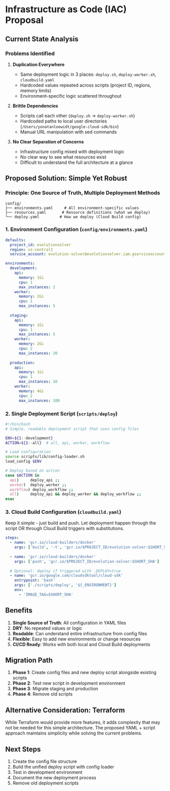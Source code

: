 # Infrastructure as Code (IAC) Proposal

## Current State Analysis

### Problems Identified

1. **Duplication Everywhere**
   - Same deployment logic in 3 places: `deploy.sh`, `deploy-worker.sh`, `cloudbuild.yaml`
   - Hardcoded values repeated across scripts (project ID, regions, memory limits)
   - Environment-specific logic scattered throughout

2. **Brittle Dependencies**
   - Scripts call each other (`deploy.sh` → `deploy-worker.sh`)
   - Hardcoded paths to local user directories (`/Users/yonatanloewidt/google-cloud-sdk/bin`)
   - Manual URL manipulation with sed commands

3. **No Clear Separation of Concerns**
   - Infrastructure config mixed with deployment logic
   - No clear way to see what resources exist
   - Difficult to understand the full architecture at a glance

## Proposed Solution: Simple Yet Robust

### Principle: One Source of Truth, Multiple Deployment Methods

```
config/
├── environments.yaml     # All environment-specific values
├── resources.yaml       # Resource definitions (what we deploy)
└── deploy.yaml         # How we deploy (Cloud Build config)
```

### 1. Environment Configuration (`config/environments.yaml`)

```yaml
defaults:
  project_id: evolutionsolver
  region: us-central1
  service_account: evolution-solver@evolutionsolver.iam.gserviceaccount.com

environments:
  development:
    api:
      memory: 1Gi
      cpu: 1
      max_instances: 2
    worker:
      memory: 2Gi
      cpu: 1
      max_instances: 5
    
  staging:
    api:
      memory: 1Gi
      cpu: 1
      max_instances: 5
    worker:
      memory: 2Gi
      cpu: 2
      max_instances: 20
    
  production:
    api:
      memory: 1Gi
      cpu: 1
      max_instances: 10
    worker:
      memory: 4Gi
      cpu: 2
      max_instances: 100
```

### 2. Single Deployment Script (`scripts/deploy`)

```bash
#!/bin/bash
# Simple, readable deployment script that uses config files

ENV=${1:-development}
ACTION=${2:-all}  # all, api, worker, workflow

# Load configuration
source scripts/lib/config-loader.sh
load_config $ENV

# Deploy based on action
case $ACTION in
  api)     deploy_api ;;
  worker)  deploy_worker ;;
  workflow) deploy_workflow ;;
  all)     deploy_api && deploy_worker && deploy_workflow ;;
esac
```

### 3. Cloud Build Configuration (`cloudbuild.yaml`)

Keep it simple - just build and push. Let deployment happen through the script OR through Cloud Build triggers with substitutions.

```yaml
steps:
  - name: 'gcr.io/cloud-builders/docker'
    args: ['build', '-t', 'gcr.io/$PROJECT_ID/evolution-solver:$SHORT_SHA', '.']
  
  - name: 'gcr.io/cloud-builders/docker'
    args: ['push', 'gcr.io/$PROJECT_ID/evolution-solver:$SHORT_SHA']
  
  # Optional: deploy if triggered with _DEPLOY=true
  - name: 'gcr.io/google.com/cloudsdktool/cloud-sdk'
    entrypoint: 'bash'
    args: ['./scripts/deploy', '${_ENVIRONMENT}']
    env:
      - 'IMAGE_TAG=$SHORT_SHA'
```

## Benefits

1. **Single Source of Truth**: All configuration in YAML files
2. **DRY**: No repeated values or logic
3. **Readable**: Can understand entire infrastructure from config files
4. **Flexible**: Easy to add new environments or change resources
5. **CI/CD Ready**: Works with both local and Cloud Build deployments

## Migration Path

1. **Phase 1**: Create config files and new deploy script alongside existing scripts
2. **Phase 2**: Test new script in development environment
3. **Phase 3**: Migrate staging and production
4. **Phase 4**: Remove old scripts

## Alternative Consideration: Terraform

While Terraform would provide more features, it adds complexity that may not be needed for this simple architecture. The proposed YAML + script approach maintains simplicity while solving the current problems.

## Next Steps

1. Create the config file structure
2. Build the unified deploy script with config loader
3. Test in development environment
4. Document the new deployment process
5. Remove old deployment scripts